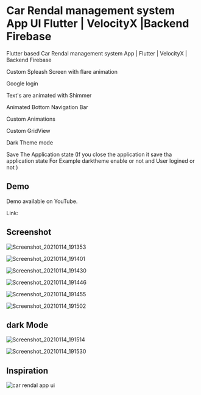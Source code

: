 # Car Rendal management system App UI Flutter | VelocityX |Backend Firebase

Flutter based Car Rendal management system App | Flutter | VelocityX | Backend Firebase

Custom Spleash Screen with flare animation  

Google login  

Text's are animated with Shimmer  

Animated Bottom Navigation Bar  

Custom Animations  

Custom GridView  

Dark Theme mode  

Save The Application state (If you close the application it save tha application state For Example darktheme enable or not and User logined or not )  


## Demo
Demo available on YouTube.

Link: 


## Screenshot


![Screenshot_20210114_191353](https://user-images.githubusercontent.com/54774962/104599082-5e7c7100-569d-11eb-9993-dfd868b14b1f.png)


![Screenshot_20210114_191401](https://user-images.githubusercontent.com/54774962/104599087-5f150780-569d-11eb-8250-bd53bfaf5a2d.png)


![Screenshot_20210114_191430](https://user-images.githubusercontent.com/54774962/104599091-60463480-569d-11eb-839c-dfe15dea7145.png)


![Screenshot_20210114_191446](https://user-images.githubusercontent.com/54774962/104599104-620ff800-569d-11eb-95a6-bc79be6a9f79.png)


![Screenshot_20210114_191455](https://user-images.githubusercontent.com/54774962/104599111-64725200-569d-11eb-8caf-86c6d12b10ba.png)


![Screenshot_20210114_191502](https://user-images.githubusercontent.com/54774962/104599113-650ae880-569d-11eb-96c7-96f8313e71d4.png)


## dark Mode


![Screenshot_20210114_191514](https://user-images.githubusercontent.com/54774962/104599121-65a37f00-569d-11eb-8643-1a041a8b9c3d.png)


![Screenshot_20210114_191530](https://user-images.githubusercontent.com/54774962/104599069-5ae8ea00-569d-11eb-8773-112a0d9da7e1.png)



## Inspiration

![car rendal app ui](https://user-images.githubusercontent.com/54774962/104598170-43f5c800-569c-11eb-9322-b1e0bbd9aa47.jpg)


